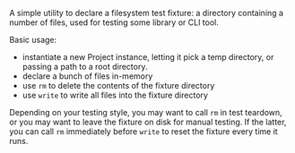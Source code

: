 A simple utility to declare a filesystem test fixture: a directory containing a
number of files, used for testing some library or CLI tool.

Basic usage:

- instantiate a new Project instance, letting it pick a temp directory, or passing a path to a root directory.
- declare a bunch of files in-memory
- use `rm` to delete the contents of the fixture directory
- use `write` to write all files into the fixture directory

Depending on your testing style, you may want to call `rm` in test teardown, or you may want to
leave the fixture on disk for manual testing.  If the latter, you can call `rm` immediately before `write`
to reset the fixture every time it runs.